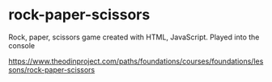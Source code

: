 # rock-paper-scissors
Rock, paper, scissors game created with HTML, JavaScript. Played into the console

https://www.theodinproject.com/paths/foundations/courses/foundations/lessons/rock-paper-scissors
